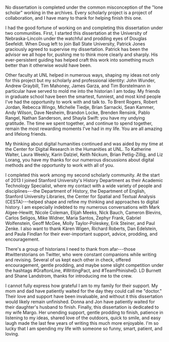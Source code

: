 No dissertation is completed under the common misconception of the "lone scholar" working in the archives. Every scholarly project is a project of collaboration, and I have many to thank for helping finish this one.

I had the good fortune of working on and completing this dissertation under two communities. First, I started this dissertation at the University of Nebraska-Lincoln under the watchful and prodding eyes of Douglas Seefeldt. When Doug left to join Ball State University, Patrick Jones graciously agreed to supervise my dissertation. Patrick has been the advisor we all hope for, pushing me to think more clearly and sharply. His ever-persistent guiding has helped craft this work into something much better than it otherwise would have been.

Other faculty at UNL helped in numerous ways, shaping my ideas not only for this project but my scholarly and professional identity: John Wunder, Andrew Graybill, Tim Mahoney, James Garza, and Tim Borstelmann in particular have served to mold me into the historian I am today. My friends in graduate school have been the smartest, funniest, and most kind people I've had the opportunity to work with and talk to. To Brent Rogers, Robert Jordan, Rebecca Wingo, Michelle Tiedje, Brian Sarnacki, Sean Kammer, Andy Wilson, Dave Nesheim, Brandon Locke, Brenden Rensink, Pablo Rangel, Nathan Sanderson, and Shayla Swift: you have my undying gratitude. The time we spent together, and continue to spend together, remain the most rewarding moments I've had in my life. You are all amazing and lifelong friends.

My thinking about digital humanities continued and was aided by my time at the Center for Digital Research in the Humanities at UNL. To Katherine Walter, Laura Weekly, Karin Dalziel, Keith Nickum, Brian Petlig-Zillig, and Liz Lorang, you have my thanks for our numerous discussions about digital methods and the opportunity to work with all of you.

I completed this work among my second scholarly community. At the start of 2013 I joined Stanford University's History Department as their Academic Technology Specialist, where my contact with a wide variety of people and disciplines---the Department of History, the Department of English, Stanford University Libraries, the Center for Spatial and Textual Analysis (CESTA)---helped shape and refine my thinking and approaches to digital history. I am especially indebted to my numerous conversations with Mark Algee-Hewitt, Nicole Coleman, Elijah Meeks, Nick Bauch, Cameron Blevins, Carlos Seligos, Mike Widner, Maria Santos, Zephyr Frank, Gabriel Wolfenstein, Geoff McGee, Molly Taylor-Poleskey, Erik Steiner, and Paul Zenke. I also want to thank Kären Wigen, Richard Roberts, Dan Edelstein, and Paula Findlan for their ever-important support, advice, prodding, and encouragement.

<!--
GEOFF MCGEE, KRIS Kasianovitz, Salim, Fred Turner, Martha Poyatos, Neelima Palacherla
-->

There's a group of historians I need to thank from afar---those #twitterstorians on Twitter, who were constant companions while writing and revising. Several of us kept each other in check, offered encouragement, gentle prodding, and maybe some slight competition under the hashtags #GraftonLine, #WritingPact, and #TeamPhinisheD. LD Burnett and Shane Landstrom, thanks for introducing me to the crew.

I cannot fully express how grateful I am to my family for their support. My mom and dad have patiently waited for the day they could call me "doctor." Their love and support have been invaluable, and without it this dissertation would likely remain unfinished. Donna and Jon have patiently waited for their daughter's husband to finish. Finally, this dissertation is dedicated to my wife Margo. Her unending support, gentle prodding to finish, patience in listening to my ideas, shared love of the outdoors, quick to smile, and easy laugh made the last few years of writing this much more enjoyable. I'm so lucky that I am spending my life with someone so funny, smart, patient, and loving.
